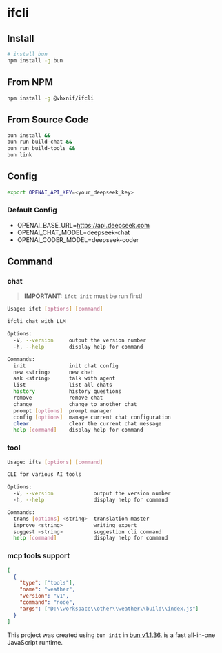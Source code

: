 # ifcli

## Install 
```bash
# install bun
npm install -g bun
```

## From NPM
```bash
npm install -g @vhxnif/ifcli
```

## From Source Code
```bash
bun install && 
bun run build-chat && 
bun run build-tools && 
bun link
```

## Config
```bash
export OPENAI_API_KEY=<your_deepseek_key>
```

### Default Config

* OPENAI_BASE_URL=https://api.deepseek.com
* OPENAI_CHAT_MODEL=deepseek-chat
* OPENAI_CODER_MODEL=deepseek-coder


## Command
### chat 
> **IMPORTANT:** ``ifct init`` must be run first!
```bash
Usage: ifct [options] [command]

ifcli chat with LLM

Options:
  -V, --version     output the version number
  -h, --help        display help for command

Commands:
  init              init chat config
  new <string>      new chat
  ask <string>      talk with agent
  list              list all chats
  history           history questions
  remove            remove chat
  change            change to another chat
  prompt [options]  prompt manager
  config [options]  manage current chat configuration
  clear             clear the current chat message
  help [command]    display help for command
```

### tool
```bash
Usage: ifts [options] [command]

CLI for various AI tools

Options:
  -V, --version             output the version number
  -h, --help                display help for command

Commands:
  trans [options] <string>  translation master
  improve <string>          writing expert
  suggest <string>          suggestion cli command
  help [command]            display help for command
```

### mcp tools support 

```json
[
  {
    "type": ["tools"],
    "name": "weather",
    "version": "v1",
    "command": "node",
    "args": ["D:\\workspace\\other\\weather\\build\\index.js"]
  }
]
```

This project was created using `bun init` in [bun v1.1.36.](https://bun.sh) is a fast all-in-one JavaScript runtime.
